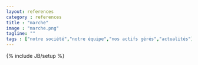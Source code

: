 ```yaml
---
layout: references
category : references
title : "marche"
image : "marche.png"
tagline: ""
tags : ["notre société","notre équipe","nos actifs gérés","actualités"]
---
```

{% include JB/setup %}
